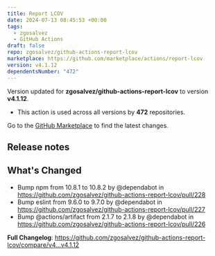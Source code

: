 ```yaml
---
title: Report LCOV
date: 2024-07-13 08:45:53 +00:00
tags:
  - zgosalvez
  - GitHub Actions
draft: false
repo: zgosalvez/github-actions-report-lcov
marketplace: https://github.com/marketplace/actions/report-lcov
version: v4.1.12
dependentsNumber: "472"
---
```



Version updated for **zgosalvez/github-actions-report-lcov** to version **v4.1.12**.
- This action is used across all versions by **472** repositories.

Go to the [GitHub Marketplace](https://github.com/marketplace/actions/report-lcov) to find the latest changes.

## Release notes

## What's Changed
* Bump npm from 10.8.1 to 10.8.2 by @dependabot in https://github.com/zgosalvez/github-actions-report-lcov/pull/228
* Bump eslint from 9.6.0 to 9.7.0 by @dependabot in https://github.com/zgosalvez/github-actions-report-lcov/pull/227
* Bump @actions/artifact from 2.1.7 to 2.1.8 by @dependabot in https://github.com/zgosalvez/github-actions-report-lcov/pull/226


**Full Changelog**: https://github.com/zgosalvez/github-actions-report-lcov/compare/v4...v4.1.12
